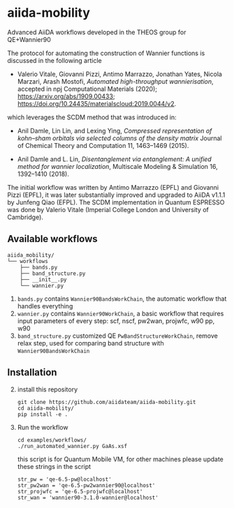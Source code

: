 # aiida-mobility

Advanced AiiDA workflows developed in the THEOS group for QE+Wannier90

The protocol for automating the construction of Wannier functions is discussed in the following article

- Valerio Vitale, Giovanni Pizzi, Antimo Marrazzo, Jonathan Yates, Nicola Marzari, Arash Mostofi,
  _Automated high-throughput wannierisation_, accepted in npj Computational Materials (2020);
  https://arxiv.org/abs/1909.00433; https://doi.org/10.24435/materialscloud:2019.0044/v2.

which leverages the SCDM method that was introduced in:

- Anil Damle, Lin Lin, and Lexing Ying,
  _Compressed representation of kohn–sham orbitals via selected columns of the density matrix_
  Journal of Chemical Theory and Computation 11, 1463–1469 (2015).

- Anil Damle and L. Lin,
  _Disentanglement via entanglement: A unified method for wannier localization_,
  Multiscale Modeling & Simulation 16, 1392–1410 (2018).

The initial workflow was written by Antimo Marrazzo (EPFL) and Giovanni Pizzi (EPFL), it was later substantially improved and upgraded to AiiDA v1.1.1 by Junfeng Qiao (EFPL). The SCDM implementation in Quantum ESPRESSO was done by Valerio Vitale (Imperial College London and University of Cambridge).

## Available workflows

```
aiida_mobility/
└── workflows
    ├── bands.py
    ├── band_structure.py
    ├── __init__.py
    └── wannier.py
```

1. `bands.py` contains `Wannier90BandsWorkChain`, the automatic workflow that handles everything
2. `wannier.py` contains `Wannier90WorkChain`, a basic workflow that requires input parameters of every step: scf, nscf, pw2wan, projwfc, w90 pp, w90
3. `band_structure.py` customized QE `PwBandStructureWorkChain`, remove relax step, used for comparing band structure with `Wannier90BandsWorkChain`

## Installation

2. install this repository

   ```
   git clone https://github.com/aiidateam/aiida-mobility.git
   cd aiida-mobility/
   pip install -e .
   ```

3. Run the workflow

   ```
   cd examples/workflows/
   ./run_automated_wannier.py GaAs.xsf
   ```

   this script is for Quantum Mobile VM, for other machines please update these strings in the script

   ```
   str_pw = 'qe-6.5-pw@localhost'
   str_pw2wan = 'qe-6.5-pw2wannier90@localhost'
   str_projwfc = 'qe-6.5-projwfc@localhost'
   str_wan = 'wannier90-3.1.0-wannier@localhost'
   ```
